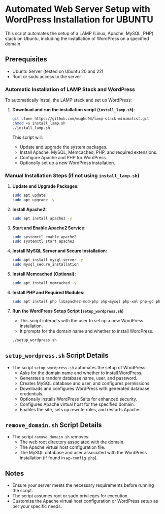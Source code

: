 # Automated Web Server Setup with WordPress Installation for UBUNTU

This script automates the setup of a LAMP (Linux, Apache, MySQL, PHP) stack on Ubuntu, including the installation of WordPress on a specified domain.

## Prerequisites

- Ubuntu Server (tested on Ubuntu 20 and 22)
- Root or sudo access to the server

### Automatic Installation of LAMP Stack and WordPress

To automatically install the LAMP stack and set up WordPress:

1. **Download and run the installation script (`install_lamp.sh`):**

    ```bash
    git clone https://github.com/mughu94/lamp-stack-minimalist.git
    chmod +x install_lamp.sh
    ./install_lamp.sh
    ```

   This script will:
   - Update and upgrade the system packages.
   - Install Apache, MySQL, Memcached, PHP, and required extensions.
   - Configure Apache and PHP for WordPress.
   - Optionally set up a new WordPress installation.

### Manual Installation Steps (if not using `install_lamp.sh`)

1. **Update and Upgrade Packages:**

    ```bash
    sudo apt update
    sudo apt upgrade -y
    ```

2. **Install Apache2:**

    ```bash
    sudo apt install apache2 -y
    ```

3. **Start and Enable Apache2 Service:**

    ```bash
    sudo systemctl enable apache2
    sudo systemctl start apache2
    ```

4. **Install MySQL Server and Secure Installation:**

    ```bash
    sudo apt install mysql-server -y
    sudo mysql_secure_installation
    ```

5. **Install Memcached (Optional):**

    ```bash
    sudo apt install memcached -y
    ```

6. **Install PHP and Required Modules:**

    ```bash
    sudo apt install php libapache2-mod-php php-mysql php-xml php-gd php-mbstring php-curl php-memcached -y
    ```

7. **Run the WordPress Setup Script (`setup_wordpress.sh`)**

    - This script interacts with the user to set up a new WordPress installation.
    - It prompts for the domain name and whether to install WordPress.

    ```bash
    ./setup_wordpress.sh
    ```

## `setup_wordpress.sh` Script Details

- The script `setup_wordpress.sh` automates the setup of WordPress:
  - Asks for the domain name and whether to install WordPress.
  - Generates a random database name, user, and password.
  - Creates MySQL database and user, and configures permissions.
  - Downloads and configures WordPress with generated database credentials.
  - Optionally installs WordPress Salts for enhanced security.
  - Configures Apache virtual host for the specified domain.
  - Enables the site, sets up rewrite rules, and restarts Apache.
 
## `remove_domain.sh` Script Details

- The script `remove_domain.sh` removes:
  - The web root directory associated with the domain.
  - The Apache virtual host configuration file.
  - The MySQL database and user associated with the WordPress installation (if found in `wp-config.php`).

## Notes

- Ensure your server meets the necessary requirements before running the script.
- The script assumes root or sudo privileges for execution.
- Customize the Apache virtual host configuration or WordPress setup as per your specific needs.
